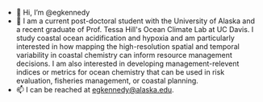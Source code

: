 - 👋 Hi, I’m @egkennedy
- 👀 I am a current post-doctoral student with the University of Alaska and a recent graduate of Prof. Tessa Hill's Ocean Climate Lab at UC Davis. I study coastal ocean acidification and hypoxia and am particularly interested in how mapping the high-resolution spatial and temporal variability in coastal chemistry can inform resource management decisions. I am also interested in developing management-relevent indices or metrics for ocean chemistry that can be used in risk evaluation, fisheries management, or coastal planning. 
- 📫 I can be reached at egkennedy@alaska.edu.

<!---
egkennedy/egkennedy is a ✨ special ✨ repository because its `README.md` (this file) appears on your GitHub profile.
You can click the Preview link to take a look at your changes.
--->
